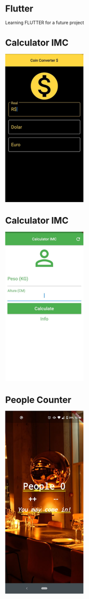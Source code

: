 # Flutter

Learning FLUTTER for a future project

# Calculator IMC
<img src="./images/coin_converter.jpeg" width="250" >

# Calculator IMC
<img src="./images/calculate_imc.jpeg" width="250" > 

# People Counter
<img src="./images/people_counter.jpeg" width="250" >

